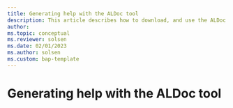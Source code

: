 ```yaml
---
title: Generating help with the ALDoc tool
description: This article describes how to download, and use the ALDoc tool to generate reference help for 1st party apps for Business Central. 
author: 
ms.topic: conceptual
ms.reviewer: solsen
ms.date: 02/01/2023
ms.author: solsen
ms.custom: bap-template
---
```


# Generating help with the ALDoc tool



